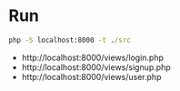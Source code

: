 # Run
```cmd
php -S localhost:8000 -t ./src
```

- http://localhost:8000/views/login.php
- http://localhost:8000/views/signup.php
- http://localhost:8000/views/user.php